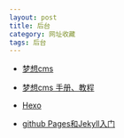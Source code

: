 ```yaml
---
layout: post
title: 后台
category: 网址收藏
tags: 后台
---
```


- [梦想cms](http://www.lmxcms.com/)

- [梦想cms 手册、教程](http://www.lmxcms.com/doc/)

- [Hexo](https://hexo.io/)

- [github Pages和Jekyll入门](http://www.ruanyifeng.com/blog/2012/08/blogging_with_jekyll.html)

